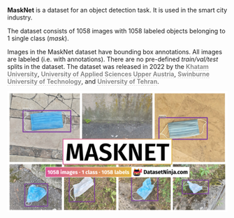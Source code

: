 **MaskNet** is a dataset for an object detection task. It is used in the smart city industry. 

The dataset consists of 1058 images with 1058 labeled objects belonging to 1 single class (*mask*).

Images in the MaskNet dataset have bounding box annotations. All images are labeled (i.e. with annotations). There are no pre-defined <i>train/val/test</i> splits in the dataset. The dataset was released in 2022 by the <span style="font-weight: 600; color: grey; border-bottom: 1px dashed #d3d3d3;">Khatam University</span>, <span style="font-weight: 600; color: grey; border-bottom: 1px dashed #d3d3d3;">University of Applied Sciences Upper Austria</span>, <span style="font-weight: 600; color: grey; border-bottom: 1px dashed #d3d3d3;">Swinburne University of Technology</span>, and <span style="font-weight: 600; color: grey; border-bottom: 1px dashed #d3d3d3;">University of Tehran</span>.

<img src="https://github.com/dataset-ninja/masknet/raw/main/visualizations/poster.png">

